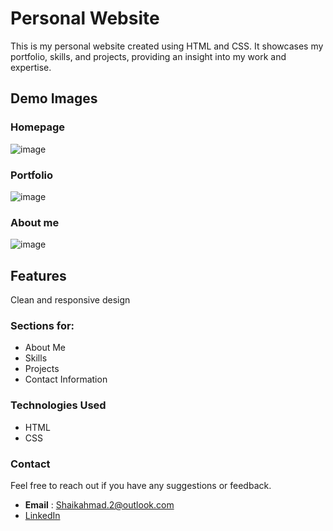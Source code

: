 # Personal Website
This is my personal website created using HTML and CSS. It showcases my portfolio, skills, and projects, providing an insight into my work and expertise.
## Demo Images
### Homepage
![image](https://github.com/user-attachments/assets/53850a00-8b19-46bb-a97d-d4199a2ee44d)
### Portfolio
![image](https://github.com/user-attachments/assets/a04444ba-b340-451c-8eb7-0fee7306220e)

### About me
![image](https://github.com/user-attachments/assets/56fb6b1a-7a47-404f-8fe8-0fd009e4870b)


## Features
Clean and responsive design
### Sections for:
- About Me
- Skills
- Projects
- Contact Information

### Technologies Used
- HTML
- CSS


### Contact
Feel free to reach out if you have any suggestions or feedback.
- **Email** : Shaikahmad.2@outlook.com
- [LinkedIn](https://www.linkedin.com/in/shaikahmad/)
